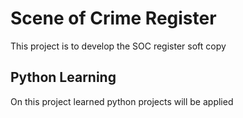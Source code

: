 # Scene of Crime Register
 
 This project is to develop the SOC register soft copy
 
## Python Learning
 On this project learned python projects will be applied
 
